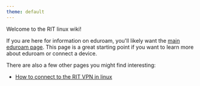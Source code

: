 ```yaml
---
theme: default
---
```


Welcome to the RIT linux wiki!

If you are here for information on eduroam, you'll likely want the [main eduroam page](./eduroam). This page is a great starting point if you want to learn more about eduroam or connect a device.

There are also a few other pages you might find interesting:
- [How to connect to the RIT VPN in linux](./RIT-VPN)
